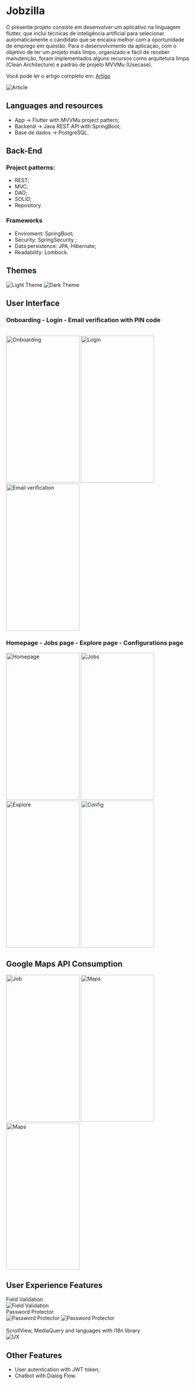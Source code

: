 # Jobzilla

O presente projeto consiste em desenvolver um aplicativo na linguagem flutter, que inclui técnicas de inteligência artificial para selecionar automaticamente o candidato que se encaixa melhor com a oportunidade de emprego em questão. Para o desenvolvimento da aplicação, com o objetivo de ter um projeto mais limpo, organizado e fácil de receber manutenção, foram implementados alguns recursos como arquitetura limpa (Clean Architecture) e padrão de projeto MVVMu (Usecase).

Você pode ler o artigo completo em: <a href="https://github.com/Matheus872/Jobzilla/blob/master/Artigo/Artigo.pdf">Artigo</a>

<img alt="Article" src="./rsc/article.jpg"/> 

## Languages and resources

- App -> Flutter with MVVMu project pattern;
- Backend -> Java REST API with SpringBoot;
- Base de dados -> PostgreSQL.

## Back-End

### Project patterns:
 - REST;
 - MVC;
 - DAO;
 - SOLID;
 - Repository.

### Frameworks

- Enviroment: SpringBoot;
- Security: SpringSecurity ;
- Data persistence: JPA, Hibernate;
- Readability: Lombock.

## Themes

<div>
<img alt="Light Theme" src="./rsc/light.jpg"/>     
<img alt="Dark Theme" src="./rsc/dark.jpg"/>
</div>

## User Interface

<h3>Onboarding - Login - Email verification with PIN code </h3>
<br>
<div>
<img height="400" width="200" alt="Onboarding" src="./rsc/Onboarding.png"/>        
<img height="400" width="200" alt="Login" src="./rsc/Login.jpg"/>        
<img height="400" width="200" alt="Email verification" src="./rsc/email.jpg"/>     
</div>

 <h3>Homepage - Jobs page - Explore page - Configurations page</h3>
<div>     
<img height="400" width="200" alt="Homepage" src="./rsc/Home.jpg"/>     
<img height="400" width="200" alt="Jobs" src="./rsc/Jobs.jpg"/>     
<img height="400" width="200" alt="Explore" src="./rsc/Explore.jpg"/>     
<img height="400" width="200" alt="Config" src="./rsc/config.jpg"/>     
</div>

## Google Maps API Consumption

<div>
<img height="400" width="200" alt="Job" src="./rsc/Job.jpg"/>     
<img height="400" width="200" alt="Maps" src="./rsc/maps1.jpg"/>     
<img height="400" width="200" alt="Maps" src="./rsc/maps2.jpg"/> 
</div>


## User Experience Features
<div>
Field Validation
 <br>
<img alt="Field Validation" src="./rsc/field_validation.jpg"/>
 <br>
Password Protector<br>
<img alt="Password Protector" src="./rsc/psswd_protect.jpg"/>     
<img alt="Password Protector" src="./rsc/psswd_protect2.jpg"/>  
 <br><br>
ScrollView, MediaQuery and languages with i18n library<br>
<img alt="UX" src="./rsc/uxfeatures.jpg"/>  
 <br>
</div>

## Other Features
- User autentication with JWT token;
- Chatbot with Dialog Flow.



